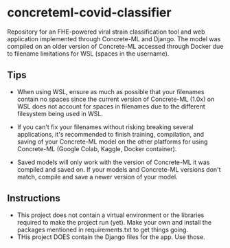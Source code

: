# concreteml-covid-classifier
Repository for an FHE-powered viral strain classification tool and web application implemented through Concrete-ML and Django. The model was compiled on an older version of Concrete-ML accessed through Docker due to filename limitations for WSL (spaces in the username).

## Tips
- When using WSL, ensure as much as possible that your filenames contain no spaces since the current version of Concrete-ML (1.0x) on WSL does not account for spaces in filenames due to the different filesystem being used in WSL.

- If you can't fix your filenames without risking breaking several applications, it's recommended to finish training, compilation, and saving of your Concrete-ML model on the other platforms for using Concrete-ML (Google Colab, Kaggle, Docker container).

- Saved models will only work with the version of Concrete-ML it was compiled and saved on. If your models and Concrete-ML versions don't match, compile and save a newer version of your model.

## Instructions
- This project does not contain a virtual environment or the libraries required to make the project run (yet). Make your own and install the packages mentioned in requirements.txt to get things going.
- THis project DOES contain the Django files for the app. Use those.
